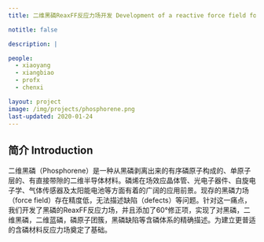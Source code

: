 ```yaml
---
title: 二维黑磷ReaxFF反应力场开发 Development of a reactive force field for phosphorene

notitle: false

description: |

people:
  - xiaoyang
  - xiangbiao
  - profx
  - chenxi

layout: project
image: /img/projects/phosphorene.png
last-updated: 2020-01-24
---
```


## 简介 Introduction
二维黑磷（Phosphorene）是一种从黑磷剥离出来的有序磷原子构成的、单原子层的、有直接带隙的二维半导体材料。磷烯在场效应晶体管、光电子器件、自旋电子学、气体传感器及太阳能电池等方面有着的广阔的应用前景。现存的黑磷力场（force field）存在精度低，无法描述缺陷（defects）等问题。针对这一痛点，我们开发了黑磷的ReaxFF反应力场，并且添加了60°修正项，实现了对黑磷，二维黑磷，二维蓝磷，磷原子团簇，黑磷缺陷等含磷体系的精确描述。为建立更普适的含磷材料反应力场奠定了基础。


